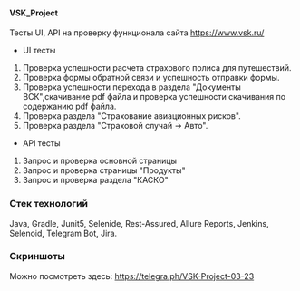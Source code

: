 #### VSK_Project

Тесты UI, API на проверку функционала сайта https://www.vsk.ru/
* UI тесты
1. Проверка успешности расчета страхового полиса для путешествий. 
2. Проверка формы обратной связи и успешность отправки формы.
3. Проверка успешности перехода в раздела "Документы ВСК",скачивание pdf файла и проверка успешности скачивания по содержанию pdf файла. 
4. Проверка раздела "Страхование авиационных рисков". 
5. Проверка раздела "Страховой случай -> Авто".  

* API тесты
1. Запрос и проверка основной страницы
2. Запрос и проверка страницы "Продукты"
3. Запрос и проверка раздела "КАСКО"

### Стек технологий
Java, Gradle, Junit5, Selenide, Rest-Assured, Allure Reports, Jenkins, Selenoid, Telegram Bot, Jira.

### Скриншоты

Можно посмотреть здесь: https://telegra.ph/VSK-Project-03-23



